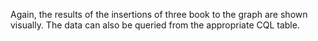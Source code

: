 Again, the results of the insertions of three book to the graph are shown visually. The data can also be queried from the appropriate CQL table.
